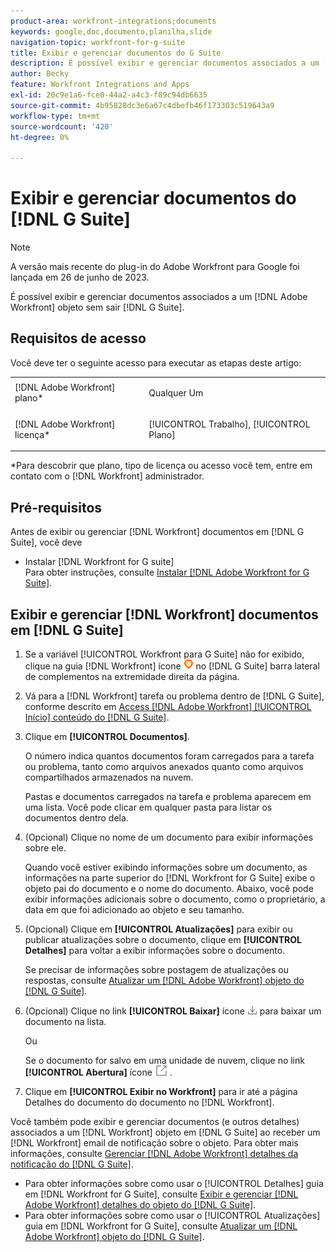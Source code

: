 ```yaml
---
product-area: workfront-integrations;documents
keywords: google,doc,documento,planilha,slide
navigation-topic: workfront-for-g-suite
title: Exibir e gerenciar documentos do G Suite
description: É possível exibir e gerenciar documentos associados a um [!DNL Adobe Workfront] sem sair do G Suite.
author: Becky
feature: Workfront Integrations and Apps
exl-id: 20c9e1a6-fce0-44a2-a4c3-f89c94db6635
source-git-commit: 4b95828dc3e6a67c4dbefb46f173303c519643a9
workflow-type: tm+mt
source-wordcount: '420'
ht-degree: 0%

---
```


# Exibir e gerenciar documentos do [!DNL G Suite]

>[!NOTE]
>
>A versão mais recente do plug-in do Adobe Workfront para Google foi lançada em 26 de junho de 2023.

É possível exibir e gerenciar documentos associados a um [!DNL Adobe Workfront] objeto sem sair [!DNL G Suite].

## Requisitos de acesso

Você deve ter o seguinte acesso para executar as etapas deste artigo:

<table style="table-layout:auto"> 
 <col> 
 <col> 
 <tbody> 
  <tr> 
   <td role="rowheader">[!DNL Adobe Workfront] plano*</td> 
   <td> <p>Qualquer Um</p> </td> 
  </tr> 
  <tr> 
   <td role="rowheader">[!DNL Adobe Workfront] licença*</td> 
   <td> <p>[!UICONTROL Trabalho], [!UICONTROL Plano]</p> </td> 
  </tr> 
 </tbody> 
</table>

&#42;Para descobrir que plano, tipo de licença ou acesso você tem, entre em contato com o [!DNL Workfront] administrador.

## Pré-requisitos

Antes de exibir ou gerenciar [!DNL Workfront] documentos em [!DNL G Suite], você deve

* Instalar [!DNL Workfront for G suite]\
   Para obter instruções, consulte [Instalar [!DNL Adobe Workfront for G Suite]](../../workfront-integrations-and-apps/workfront-for-g-suite/install-workfront-for-gsuite.md).

## Exibir e gerenciar [!DNL Workfront] documentos em [!DNL G Suite]

1. Se a variável [!UICONTROL Workfront para G Suite] não for exibido, clique na guia [!DNL Workfront] ícone ![](assets/wf-lion-icon.png) no [!DNL G Suite] barra lateral de complementos na extremidade direita da página.
1. Vá para a [!DNL Workfront] tarefa ou problema dentro de [!DNL G Suite], conforme descrito em [Access [!DNL Adobe Workfront] [!UICONTROL Início] conteúdo do [!DNL G Suite]](../../workfront-integrations-and-apps/workfront-for-g-suite/access-wf-home-content-from-g-suite.md).
1. Clique em **[!UICONTROL Documentos]**.

   O número indica quantos documentos foram carregados para a tarefa ou problema, tanto como arquivos anexados quanto como arquivos compartilhados armazenados na nuvem.

   Pastas e documentos carregados na tarefa e problema aparecem em uma lista. Você pode clicar em qualquer pasta para listar os documentos dentro dela.

1. (Opcional) Clique no nome de um documento para exibir informações sobre ele.

   Quando você estiver exibindo informações sobre um documento, as informações na parte superior do [!DNL Workfront for G Suite] exibe o objeto pai do documento e o nome do documento. Abaixo, você pode exibir informações adicionais sobre o documento, como o proprietário, a data em que foi adicionado ao objeto e seu tamanho.

1. (Opcional) Clique em **[!UICONTROL Atualizações]** para exibir ou publicar atualizações sobre o documento, clique em **[!UICONTROL Detalhes]** para voltar a exibir informações sobre o documento.

   Se precisar de informações sobre postagem de atualizações ou respostas, consulte [Atualizar um [!DNL Adobe Workfront] objeto do [!DNL G Suite]](../../workfront-integrations-and-apps/workfront-for-g-suite/update-a-workfront-object-in-gsuite.md).

1. (Opcional) Clique no link **[!UICONTROL Baixar]** ícone ![](assets/download-icon.png) para baixar um documento na lista.

   Ou

   Se o documento for salvo em uma unidade de nuvem, clique no link **[!UICONTROL Abertura]** ícone ![](assets/open-icon.png) .

1. Clique em **[!UICONTROL Exibir no Workfront]** para ir até a página Detalhes do documento do documento no [!DNL Workfront].

Você também pode exibir e gerenciar documentos (e outros detalhes) associados a um [!DNL Workfront] objeto em [!DNL G Suite] ao receber um [!DNL Workfront] email de notificação sobre o objeto. Para obter mais informações, consulte [Gerenciar [!DNL Adobe Workfront] detalhes da notificação do [!DNL G Suite]](../../workfront-integrations-and-apps/workfront-for-g-suite/manage-wf-email-notification-details-in-gsuite.md).

* Para obter informações sobre como usar o [!UICONTROL Detalhes] guia em [!DNL Workfront for G Suite], consulte [Exibir e gerenciar [!DNL Adobe Workfront] detalhes do objeto do [!DNL G Suite]](../../workfront-integrations-and-apps/workfront-for-g-suite/view-manage-work-item-details-in-gsuite.md).
* Para obter informações sobre como usar o [!UICONTROL Atualizações] guia em [!DNL Workfront for G Suite], consulte [Atualizar um [!DNL Adobe Workfront] objeto do [!DNL G Suite]](../../workfront-integrations-and-apps/workfront-for-g-suite/update-a-workfront-object-in-gsuite.md).
